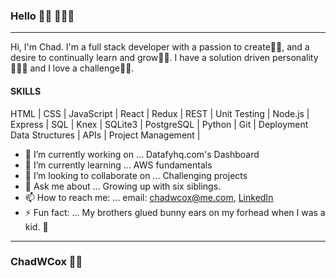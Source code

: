 ### Hello 👋🏼 👨🏼‍💻
------
Hi, I'm Chad. I'm a full stack developer with a passion to create👨‍🎨, and a desire to continually learn and grow👨‍🏫.  I have a solution driven personality🕵🏼‍♂️ and I love a challenge🧗🏼. 

#### SKILLS
HTML | CSS | JavaScript | React | Redux | REST | Unit Testing | Node.js | Express | SQL | Knex | SQLite3 | PostgreSQL | Python | Git | Deployment Data Structures | APIs | Project Management | 

- 🔭 I’m currently working on ... Datafyhq.com's Dashboard
- 🌱 I’m currently learning ... AWS fundamentals
- 👯 I’m looking to collaborate on ... Challenging projects
- 💬 Ask me about ... Growing up with six siblings.
- 📫 How to reach me: ... email: chadwcox@me.com, [LinkedIn](https://www.linkedin.com/in/chadwcox/)
- ⚡ Fun fact: ... My brothers glued bunny ears on my forhead when I was a kid. 🐇
------
### ChadWCox ✌🏼




